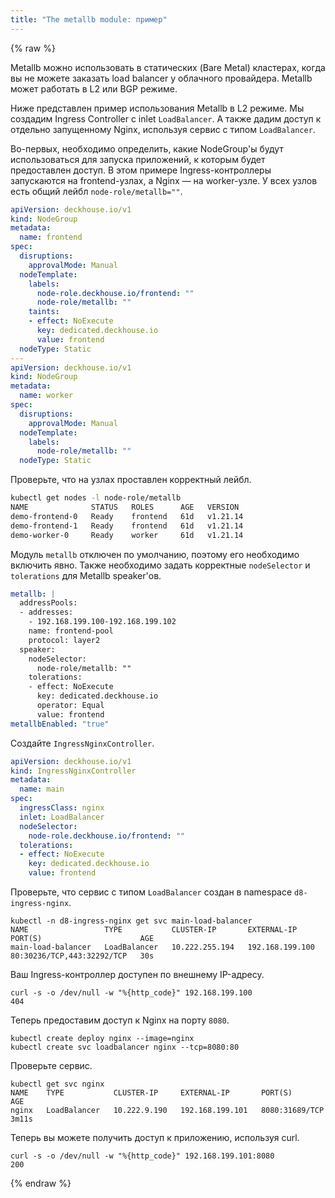 ```yaml
---
title: "The metallb module: пример"
---
```


{% raw %}

Metallb можно использовать в статических (Bare Metal) кластерах, когда вы не можете заказать load balancer у облачного провайдера. Metallb может работать в L2 или BGP режиме.

Ниже представлен пример использования Metallb в L2 режиме.
Мы создадим Ingress Controller с inlet `LoadBalancer`. А также дадим доступ к отдельно запущенному Nginx, используя сервис с типом `LoadBalancer`.

Во-первых, необходимо определить, какие NodeGroup'ы будут использоваться для запуска приложений, к которым будет предоставлен доступ.
В этом примере Ingress-контроллеры запускаются на frontend-узлах, а Nginx — на worker-узле. У всех узлов есть общий лейбл `node-role/metallb=""`.

```yaml
apiVersion: deckhouse.io/v1
kind: NodeGroup
metadata:
  name: frontend
spec:
  disruptions:
    approvalMode: Manual
  nodeTemplate:
    labels:
      node-role.deckhouse.io/frontend: ""
      node-role/metallb: ""
    taints:
    - effect: NoExecute
      key: dedicated.deckhouse.io
      value: frontend
  nodeType: Static
---
apiVersion: deckhouse.io/v1
kind: NodeGroup
metadata:
  name: worker
spec:
  disruptions:
    approvalMode: Manual
  nodeTemplate:
    labels:
      node-role/metallb: ""
  nodeType: Static
```

Проверьте, что на узлах проставлен корректный лейбл.

```bash
kubectl get nodes -l node-role/metallb
NAME              STATUS   ROLES      AGE   VERSION
demo-frontend-0   Ready    frontend   61d   v1.21.14
demo-frontend-1   Ready    frontend   61d   v1.21.14
demo-worker-0     Ready    worker     61d   v1.21.14
```

Модуль `metallb` отключен по умолчанию, поэтому его необходимо включить явно. Также необходимо задать корректные `nodeSelector` и `tolerations` для Metallb speaker'ов.

```yaml
metallb: |
  addressPools:
  - addresses:
    - 192.168.199.100-192.168.199.102
    name: frontend-pool
    protocol: layer2
  speaker:
    nodeSelector:
      node-role/metallb: ""
    tolerations:
    - effect: NoExecute
      key: dedicated.deckhouse.io
      operator: Equal
      value: frontend
metallbEnabled: "true"
```

Создайте `IngressNginxController`.

```yaml
apiVersion: deckhouse.io/v1
kind: IngressNginxController
metadata:
  name: main
spec:
  ingressClass: nginx
  inlet: LoadBalancer
  nodeSelector:
    node-role.deckhouse.io/frontend: ""
  tolerations:
  - effect: NoExecute
    key: dedicated.deckhouse.io
    value: frontend
```

Проверьте, что сервис с типом `LoadBalancer` создан в namespace `d8-ingress-nginx`.

```shell
kubectl -n d8-ingress-nginx get svc main-load-balancer 
NAME                 TYPE           CLUSTER-IP       EXTERNAL-IP       PORT(S)                      AGE
main-load-balancer   LoadBalancer   10.222.255.194   192.168.199.100   80:30236/TCP,443:32292/TCP   30s
```

Ваш Ingress-контроллер доступен по внешнему IP-адресу.

```shell
curl -s -o /dev/null -w "%{http_code}" 192.168.199.100
404
```

Теперь предоставим доступ к Nginx на порту `8080`.

```shell
kubectl create deploy nginx --image=nginx
kubectl create svc loadbalancer nginx --tcp=8080:80
```

Проверьте сервис.

```shell
kubectl get svc nginx
NAME    TYPE           CLUSTER-IP     EXTERNAL-IP       PORT(S)          AGE
nginx   LoadBalancer   10.222.9.190   192.168.199.101   8080:31689/TCP   3m11s
```

Теперь вы можете получить доступ к приложению, используя curl.

```shell
curl -s -o /dev/null -w "%{http_code}" 192.168.199.101:8080
200
```

{% endraw %}
